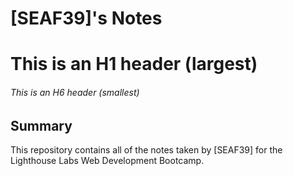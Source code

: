 # [SEAF39]'s Notes

# This is an H1 header (largest)
###### This is an H6 header (smallest)

## Summary 

This repository contains all of the notes taken by [SEAF39] for the Lighthouse Labs Web Development Bootcamp.
